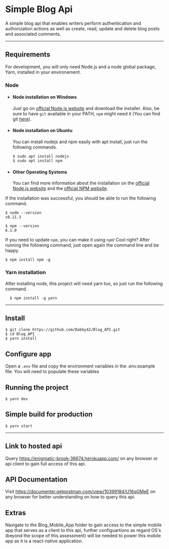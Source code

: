 # Simple Blog Api
A simple blog api that enables writers perform authentication and authorization actions as well as create, read, update and delete blog posts and associated comments.

---
## Requirements

For development, you will only need Node.js and a node global package, Yarn, installed in your environement.

### Node
- #### Node installation on Windows

  Just go on [official Node.js website](https://nodejs.org/) and download the installer.
Also, be sure to have `git` available in your PATH, `npm` might need it (You can find git [here](https://git-scm.com/)).

- #### Node installation on Ubuntu

  You can install nodejs and npm easily with apt install, just run the following commands.

      $ sudo apt install nodejs
      $ sudo apt install npm

- #### Other Operating Systems
  You can find more information about the installation on the [official Node.js website](https://nodejs.org/) and the [official NPM website](https://npmjs.org/).

If the installation was successful, you should be able to run the following command.

    $ node --version
    v8.11.3

    $ npm --version
    6.1.0

If you need to update `npm`, you can make it using `npm`! Cool right? After running the following command, just open again the command line and be happy.

    $ npm install npm -g

###
### Yarn installation
  After installing node, this project will need yarn too, so just run the following command.

      $ npm install -g yarn

---

## Install

    $ git clone https://github.com/Dabby42/Blog_API.git
    $ cd Blog_API
    $ yarn install

## Configure app

Open a `.env` file and copy the environment variables in the .env.example file. You will need to populate these variables

## Running the project

    $ yarn dev

## Simple build for production

    $ yarn start

---

## Link to hosted api

Query https://enigmatic-brook-38674.herokuapp.com/ on any browser or api client to gain full access of this api.

## API Documentation

Visit https://documenter.getpostman.com/view/10399184/U16qGMeE on any browser for better understanding on how to query this api.

## Extras

Navigate to the Blog_Mobile_App folder to gain access to the simple mobile app that serves as a client to this api, further configuartions as regard OS's (beyond the scope of this assessment) will be needed to power this mobile app as it is a react-native application.
